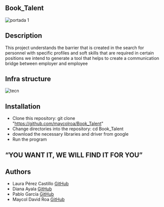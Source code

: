 ## Book_Talent ##

![portada 1](https://user-images.githubusercontent.com/85509333/177764684-416660ea-878c-47e7-83e9-60726450dc3e.jpg)

## Description ##

This project understands the barrier that is created in the search for personnel with specific profiles and soft skills that are required in certain positions we intend to generate a tool that helps to create a communication bridge between employer and employee

## Infra structure ##

![tecn](https://user-images.githubusercontent.com/85509333/177769045-440710f1-6f7f-47cb-84ac-9dc3b14c6cf1.jpeg)

## Installation

* Clone this repository: git clone "https://github.com/maycolroa/Book_Talent"
* Change directories into the repository: cd Book_Talent
* download the necessary libraries and driver from google
* Run the program

## “YOU WANT IT, WE WILL FIND IT FOR YOU”
## Authors

* Laura Pérez Castillo [GitHub](https://github.com/lperezcas16)
* Diana Ayala [GitHub](https://github.com/dmac24)
* Pablo García [GitHub](https://github.com/PabloOsorix)
* Maycol David Roa [GitHub](https://github.com/maycolroa)
